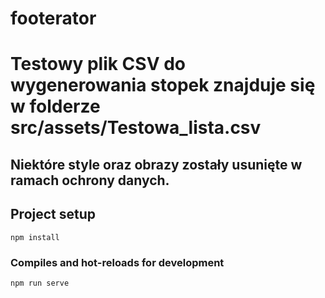 # footerator

# Testowy plik CSV do wygenerowania stopek znajduje się w folderze src/assets/Testowa_lista.csv
## Niektóre style oraz obrazy zostały usunięte w ramach ochrony danych.
## Project setup
```
npm install
```

### Compiles and hot-reloads for development
```
npm run serve
```
